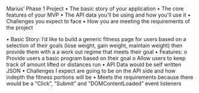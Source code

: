 Marius’ Phase 1 Project
•	The basic story of your application
•	The core features of your MVP
•	The API data you'll be using and how you'll use it
•	Challenges you expect to face
•	How you are meeting the requirements of the project

•	Basic Story:  I’d like to build a generic fitness page for users based on a selection of their goals (lose weight, gain weight, maintain weight) then provide them with a a work out regime that meets their goal
•	Features:
o	 Provide users a basic program based on their goal
o	Allow users to keep track of amount lifted or distances run
•	API Data would be self written JSON
•	Challenges I expect are going to be on the API side and how indepth the fitness portions will be
•	Meets the requirements because there would be a “Click”, “Submit” and “DOMContentLoaded” event listeners

